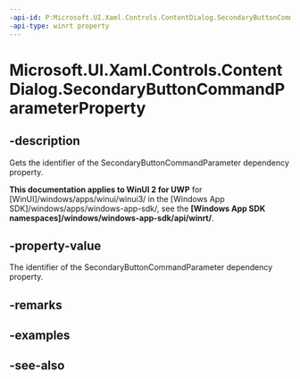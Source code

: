 ```yaml
---
-api-id: P:Microsoft.UI.Xaml.Controls.ContentDialog.SecondaryButtonCommandParameterProperty
-api-type: winrt property
---
```


<!-- Property syntax
public Windows.UI.Xaml.DependencyProperty SecondaryButtonCommandParameterProperty { get; }
-->

# Microsoft.UI.Xaml.Controls.ContentDialog.SecondaryButtonCommandParameterProperty

## -description
Gets the identifier of the SecondaryButtonCommandParameter dependency property.

**This documentation applies to WinUI 2 for UWP** for [WinUI]/windows/apps/winui/winui3/ in the [Windows App SDK]/windows/apps/windows-app-sdk/, see the **[Windows App SDK namespaces]/windows/windows-app-sdk/api/winrt/**.

## -property-value
The identifier of the SecondaryButtonCommandParameter dependency property.

## -remarks

## -examples

## -see-also
